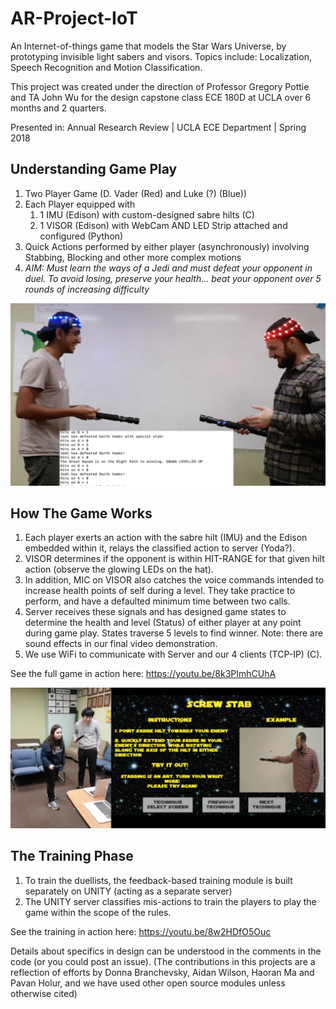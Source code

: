 # AR-Project-IoT
An Internet-of-things game that models the Star Wars Universe, by prototyping invisible light sabers and visors. Topics include: Localization, Speech Recognition and Motion Classification.

This project was created under the direction of Professor Gregory Pottie and TA John Wu for the design capstone class ECE 180D at UCLA over 6 months and 2 quarters.

Presented in: Annual Research Review | UCLA ECE Department | Spring 2018

## Understanding Game Play
1. Two Player Game (D. Vader (Red) and Luke (?) (Blue))
2. Each Player equipped with 
    1. 1 IMU (Edison) with custom-designed sabre hilts (C)
    2. 1 VISOR (Edison) with WebCam AND LED Strip attached and configured (Python)
3. Quick Actions performed by either player (asynchronously) involving Stabbing, Blocking and other more complex motions
4. *AIM: Must learn the ways of a Jedi and must defeat your opponent in duel. To avoid losing, preserve your health... beat your opponent over 5 rounds of increasing difficulty*

![](https://github.com/pholur/AR-Project-IoT/blob/master/Images/GamePlayScreenShot.png)

## How The Game Works
1. Each player exerts an action with the sabre hilt (IMU) and the Edison embedded within it, relays the classified action to server (Yoda?).
2. VISOR determines if the opponent is within HIT-RANGE for that given hilt action (observe the glowing LEDs on the hat).
3. In addition, MIC on VISOR also catches the voice commands intended to increase health points of self during a level. They take practice to perform, and have a defaulted minimum time between two calls.
4. Server receives these signals and has designed game states to determine the health and level (Status) of either player at any point during game play. States traverse 5 levels to find winner. Note: there are sound effects in our final video demonstration.
5. We use WiFi to communicate with Server and our 4 clients (TCP-IP) (C).

See the full game in action here: https://youtu.be/8k3PImhCUhA

![](https://github.com/pholur/AR-Project-IoT/blob/master/Images/TrainingScreenShot.png)

## The Training Phase
1. To train the duellists, the feedback-based training module is built separately on UNITY (acting as a separate server)
2. The UNITY server classifies mis-actions to train the players to play the game within the scope of the rules.

See the training in action here: https://youtu.be/8w2HDfO5Ouc

Details about specifics in design can be understood in the comments in the code (or you could post an issue).
(The contributions in this projects are a reflection of efforts by Donna Branchevsky, Aidan Wilson, Haoran Ma and Pavan Holur, and we have used other open source modules unless otherwise cited)
